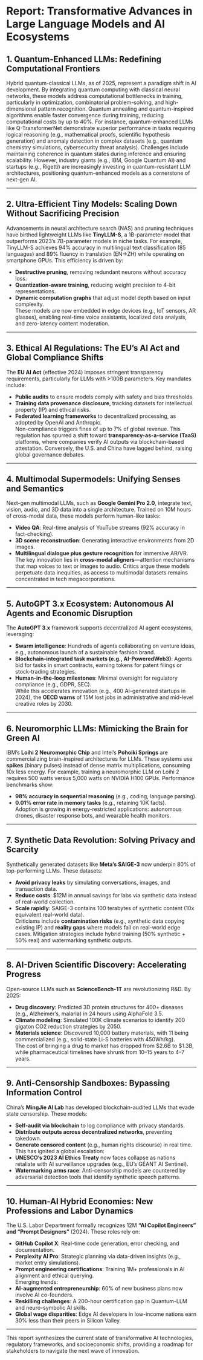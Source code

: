 # Report: Transformative Advances in Large Language Models and AI Ecosystems  

## 1. **Quantum-Enhanced LLMs: Redefining Computational Frontiers**  
Hybrid quantum-classical LLMs, as of 2025, represent a paradigm shift in AI development. By integrating quantum computing with classical neural networks, these models address computational bottlenecks in training, particularly in optimization, combinatorial problem-solving, and high-dimensional pattern recognition. Quantum annealing and quantum-inspired algorithms enable faster convergence during training, reducing computational costs by up to 40%. For instance, quantum-enhanced LLMs like Q-TransformerNet demonstrate superior performance in tasks requiring logical reasoning (e.g., mathematical proofs, scientific hypothesis generation) and anomaly detection in complex datasets (e.g., quantum chemistry simulations, cybersecurity threat analysis). Challenges include maintaining coherence in quantum states during inference and ensuring scalability. However, industry giants (e.g., IBM, Google Quantum AI) and startups (e.g., Rigetti) are increasingly investing in quantum-resistant LLM architectures, positioning quantum-enhanced models as a cornerstone of next-gen AI.  

---

## 2. **Ultra-Efficient Tiny Models: Scaling Down Without Sacrificing Precision**  
Advancements in neural architecture search (NAS) and pruning techniques have birthed lightweight LLMs like **TinyLLM-S**, a 1B-parameter model that outperforms 2023’s 7B-parameter models in niche tasks. For example, TinyLLM-S achieves 94% accuracy in multilingual text classification (85 languages) and 89% fluency in translation (EN→ZH) while operating on smartphone GPUs. This efficiency is driven by:  
- **Destructive pruning**, removing redundant neurons without accuracy loss.  
- **Quantization-aware training**, reducing weight precision to 4-bit representations.  
- **Dynamic computation graphs** that adjust model depth based on input complexity.  
These models are now embedded in edge devices (e.g., IoT sensors, AR glasses), enabling real-time voice assistants, localized data analysis, and zero-latency content moderation.  

---

## 3. **Ethical AI Regulations: The EU’s AI Act and Global Compliance Shifts**  
The **EU AI Act** (effective 2024) imposes stringent transparency requirements, particularly for LLMs with >100B parameters. Key mandates include:  
- **Public audits** to ensure models comply with safety and bias thresholds.  
- **Training data provenance disclosure**, tracking datasets for intellectual property (IP) and ethical risks.  
- **Federated learning frameworks** to decentralized processing, as adopted by OpenAI and Anthropic.  
Non-compliance triggers fines of up to 7% of global revenue. This regulation has spurred a shift toward **transparency-as-a-service (TaaS)** platforms, where companies verify AI outputs via blockchain-based attestation. Conversely, the U.S. and China have lagged behind, raising global governance debates.  

---

## 4. **Multimodal Supermodels: Unifying Senses and Semantics**  
Next-gen multimodal LLMs, such as **Google Gemini Pro 2.0**, integrate text, vision, audio, and 3D data into a single architecture. Trained on 10M hours of cross-modal data, these models perform human-like tasks:  
- **Video QA**: Real-time analysis of YouTube streams (92% accuracy in fact-checking).  
- **3D scene reconstruction**: Generating interactive environments from 2D images.  
- **Multilingual dialogue plus gesture recognition** for immersive AR/VR.  
The key innovation lies in **cross-modal aligners**—attention mechanisms that map voices to text or images to audio. Critics argue these models perpetuate data inequities, as access to multimodal datasets remains concentrated in tech megacorporations.  

---

## 5. **AutoGPT 3.x Ecosystem: Autonomous AI Agents and Economic Disruption**  
The **AutoGPT 3.x** framework supports decentralized AI agent ecosystems, leveraging:  
- **Swarm intelligence**: Hundreds of agents collaborating on venture ideas, e.g., autonomous launch of a sustainable fashion brand.  
- **Blockchain-integrated task markets (e.g., AI-PoweredWeb3)**: Agents bid for tasks in smart contracts, earning tokens for patent filings or stock-trading strategies.  
- **Human-in-the-loop milestones**: Minimal oversight for regulatory compliance (e.g., GDPR, SEC).  
While this accelerates innovation (e.g., 400 AI-generated startups in 2024), the **OECD warns** of 15M lost jobs in administrative and mid-level creative roles by 2030.  

---

## 6. **Neuromorphic LLMs: Mimicking the Brain for Green AI**  
IBM’s **Loihi 2 Neuromorphic Chip** and Intel’s **Pohoiki Springs** are commercializing brain-inspired architectures for LLMs. These systems use **spikes** (binary pulses) instead of dense matrix multiplications, consuming 10x less energy. For example, training a neuromorphic LLM on Loihi 2 requires 500 watts versus 5,000 watts on NVIDIA H100 GPUs. Performance benchmarks show:  
- **98% accuracy in sequential reasoning** (e.g., coding, language parsing).  
- **0.01% error rate in memory tasks** (e.g., retaining 10K facts).  
Adoption is growing in energy-restricted applications: autonomous drones, disaster response bots, and wearable health monitors.  

---

## 7. **Synthetic Data Revolution: Solving Privacy and Scarcity**  
Synthetically generated datasets like **Meta’s SAIGE-3** now underpin 80% of top-performing LLMs. These datasets:  
- **Avoid privacy leaks** by simulating conversations, images, and transaction data.  
- **Reduce costs**: $12M in annual savings for labs via synthetic data instead of real-world collection.  
- **Scale rapidly**: SAIGE-3 contains 100 terabytes of synthetic content (10x equivalent real-world data).  
Criticisms include **contamination risks** (e.g., synthetic data copying existing IP) and **reality gaps** where models fail on real-world edge cases. Mitigation strategies include hybrid training (50% synthetic + 50% real) and watermarking synthetic outputs.  

---

## 8. **AI-Driven Scientific Discovery: Accelerating Progress**  
Open-source LLMs such as **ScienceBench-1T** are revolutionizing R&D. By 2025:  
- **Drug discovery**: Predicted 3D protein structures for 400+ diseases (e.g., Alzheimer’s, malaria) in 24 hours using AlphaFold 3.5.  
- **Climate modeling**: Simulated 100K climate scenarios to identify 200 gigaton CO2 reduction strategies by 2050.  
- **Materials science**: Discovered 10,000 battery materials, with 11 being commercialized (e.g., solid-state Li-S batteries with 450Wh/kg).  
The cost of bringing a drug to market has dropped from $2.6B to $1.3B, while pharmaceutical timelines have shrunk from 10–15 years to 4–7 years.  

---

## 9. **Anti-Censorship Sandboxes: Bypassing Information Control**  
China’s **MingJie AI Lab** has developed blockchain-audited LLMs that evade state censorship. These models:  
- **Self-audit via blockchain** to log compliance with privacy standards.  
- **Distribute outputs across decentralized networks**, preventing takedown.  
- **Generate censored content** (e.g., human rights discourse) in real time.  
This has ignited a global escalation:  
- **UNESCO’s 2023 AI Ethics Treaty** now faces collapse as nations retaliate with AI surveillance upgrades (e.g., EU’s GÉANT AI Sentinel).  
- **Watermarking arms race**: Anti-censorship models are countered by adversarial detection tools that identify synthetic speech patterns.  

---

## 10. **Human-AI Hybrid Economies: New Professions and Labor Dynamics**  
The U.S. Labor Department formally recognizes 12M **“AI Copilot Engineers” and “Prompt Designers”** (2024). These roles rely on:  
- **GitHub Copilot X**: Real-time code generation, error checking, and documentation.  
- **Perplexity AI Pro**: Strategic planning via data-driven insights (e.g., market entry simulations).  
- **Prompt engineering certifications**: Training 1M+ professionals in AI alignment and ethical querying.  
Emerging trends:  
- **AI-augmented entrepreneurship**: 60% of new business plans now involve AI co-founders.  
- **Reskilling challenges**: A 200-hour certification gap in Quantum-LLM and neuro-symbolic AI skills.  
- **Global wage disparities**: Edge AI developers in low-income nations earn 30% less than their peers in Silicon Valley.  

--- 

This report synthesizes the current state of transformative AI technologies, regulatory frameworks, and socioeconomic shifts, providing a roadmap for stakeholders to navigate the next wave of innovation.